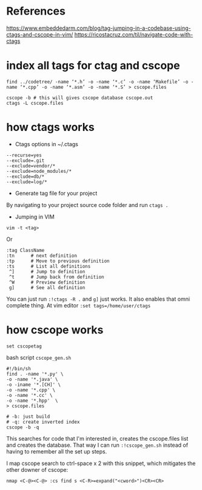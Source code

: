 

# References
https://www.embeddedarm.com/blog/tag-jumping-in-a-codebase-using-ctags-and-cscope-in-vim/
https://ricostacruz.com/til/navigate-code-with-ctags

# index all tags for ctag and cscope

```
find ../codetree/ -name ‘*.h’ -o -name ‘*.c’ -o -name ‘Makefile’ -o -name ‘*.cpp’ -o -name ‘*.asm’ -o -name ‘*.S’ > cscope.files

cscope -b # this will gives cscope database cscope.out
ctags -L cscope.files
```

# how ctags works

* Ctags options in ~/.ctags

```
--recurse=yes
--exclude=.git
--exclude=vendor/*
--exclude=node_modules/*
--exclude=db/*
--exclude=log/*
```

* Generate tag file for your project

By navigating to your project source code folder and run
```ctags .```

* Jumping in VIM

`vim -t <tag> `

Or

```
:tag ClassName
:tn      # next definition
:tp      # Move to previous definition
:ts      # List all definitions
 ^]      # Jump to definition
 ^t      # Jump back from definition
 ^W      # Preview definition
 g]      # See all definition
```

You can just run `:!ctags -R .` and `g]` just works. It also enables that omni complete thing.
At vim editor `:set tags=/home/user/ctags`


# how cscope works
`set cscopetag`

bash script `cscope_gen.sh`

```
#!/bin/sh
find . -name '*.py' \
-o -name '*.java' \
-o -iname '*.[CH]' \
-o -name '*.cpp' \
-o -name '*.cc' \
-o -name '*.hpp'  \
> cscope.files

# -b: just build
# -q: create inverted index
cscope -b -q
```

This searches for code that I'm interested in, creates the cscope.files list and creates the database. That way I can run `:!cscope_gen.sh` instead of having to remember all the set up steps.

I map cscope search to ctrl-space x 2 with this snippet, which mitigates the other downer of cscope:

```
nmap <C-@><C-@> :cs find s <C-R>=expand("<cword>")<CR><CR>
```

